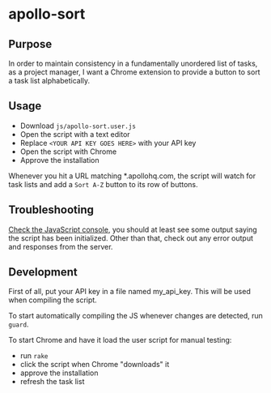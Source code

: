 # apollo-sort

## Purpose

In order to maintain consistency in a fundamentally unordered list of tasks, as a project manager, I want a Chrome extension to provide a button to sort a task list alphabetically.

## Usage

* Download `js/apollo-sort.user.js`
* Open the script with a text editor
* Replace `<YOUR API KEY GOES HERE>` with your API key
* Open the script with Chrome
* Approve the installation

Whenever you hit a URL matching *.apollohq.com, the script will watch for task lists and add a `Sort A-Z` button to its row of buttons.

## Troubleshooting

[Check the JavaScript console](https://developers.google.com/chrome-developer-tools/docs/console), you should at least see some output saying the script has been initialized. Other than that, check out any error output and responses from the server.

## Development

First of all, put your API key in a file named my_api_key. This will be used when compiling the script.

To start automatically compiling the JS whenever changes are detected, run `guard`.

To start Chrome and have it load the user script for manual testing:

* run `rake`
* click the script when Chrome "downloads" it
* approve the installation
* refresh the task list
